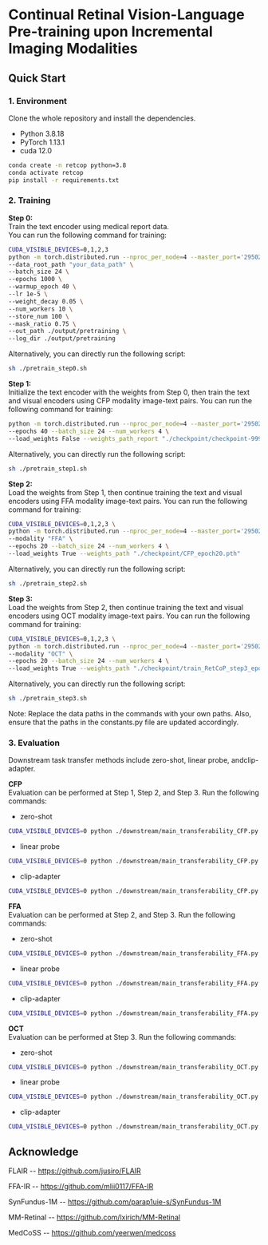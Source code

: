 # Continual Retinal Vision-Language Pre-training upon Incremental Imaging Modalities


## Quick Start
### 1. Environment
Clone the whole repository and install the dependencies.

- Python 3.8.18
- PyTorch 1.13.1
- cuda 12.0

```bash
conda create -n retcop python=3.8
conda activate retcop
pip install -r requirements.txt
```

### 2. Training

**Step 0:**  
Train the text encoder using medical report data.  
You can run the following command for training:  
```bash
CUDA_VISIBLE_DEVICES=0,1,2,3 
python -m torch.distributed.run --nproc_per_node=4 --master_port='29502' ./pretraining/pretrain_report.py \
--data_root_path "your_data_path" \
--batch_size 24 \
--epochs 1000 \
--warmup_epoch 40 \
--lr 1e-5 \ 
--weight_decay 0.05 \
--num_workers 10 \
--store_num 100 \
--mask_ratio 0.75 \
--out_path ./output/pretraining \
--log_dir ./output/pretraining 
```
Alternatively, you can directly run the following script:
```bash
sh ./pretrain_step0.sh
``` 
 
**Step 1:**  
Initialize the text encoder with the weights from Step 0, then train the text and visual encoders using CFP modality image-text pairs.
You can run the following command for training:
```bash
python -m torch.distributed.run --nproc_per_node=4 --master_port='29502' ./pretraining/pretrain_CFP.py \
--epochs 40 --batch_size 24 --num_workers 4 \
--load_weights False --weights_path_report "./checkpoint/checkpoint-999.pth"
```
Alternatively, you can directly run the following script:
```bash
sh ./pretrain_step1.sh
```
 
**Step 2:**  
Load the weights from Step 1, then continue training the text and visual encoders using FFA modality image-text pairs.
You can run the following command for training:
```bash
CUDA_VISIBLE_DEVICES=0,1,2,3 \
python -m torch.distributed.run --nproc_per_node=4 --master_port='29502' ./pretraining/pretrain_RetCoP_step3.py \
--modality "FFA" \
--epochs 20 --batch_size 24 --num_workers 4 \
--load_weights True --weights_path "./checkpoint/CFP_epoch20.pth" 
```
Alternatively, you can directly run the following script:
```bash
sh ./pretrain_step2.sh
``` 

**Step 3:**  
Load the weights from Step 2, then continue training the text and visual encoders using OCT modality image-text pairs.
You can run the following command for training:
```bash
CUDA_VISIBLE_DEVICES=0,1,2,3 \
python -m torch.distributed.run --nproc_per_node=4 --master_port='29502' ./pretraining/train_RetCoP_OCT.py \
--modality "OCT" \
--epochs 20 --batch_size 24 --num_workers 4 \
--load_weights True --weights_path "./checkpoint/train_RetCoP_step3_epoch.pth" 
```
Alternatively, you can directly run the following script:
```bash
sh ./pretrain_step3.sh
```

Note: 
Replace the data paths in the commands with your own paths. Also, ensure that the paths in the constants.py file are updated accordingly.

### 3. Evaluation

Downstream task transfer methods include ​zero-shot, ​linear probe, and ​clip-adapter.

**CFP**  
Evaluation can be performed at Step 1, Step 2, and Step 3. Run the following commands:

* zero-shot
```bash
CUDA_VISIBLE_DEVICES=0 python ./downstream/main_transferability_CFP.py --shots_train 0% --shots_test 100% --experiment your_dataset --method zero_shot --domain_knowledge True --project_features True --out_path "your_output_name" --weights_path your_weights_path
```

* linear probe
```bash
CUDA_VISIBLE_DEVICES=0 python ./downstream/main_transferability_CFP.py --shots_train 20% --shots_test 20% --folds 5 --experiment your_dataset --method lp --domain_knowledge True --project_features False --out_path "your_output_name" --weights_path your_weights_path
```

* clip-adapter
```bash
CUDA_VISIBLE_DEVICES=0 python ./downstream/main_transferability_CFP.py --shots_train 20% --shots_test 20% --folds 5 --experiment  your_dataset --method clipAdapter --domain_knowledge True --project_features True --out_path "your_output_name" --weights_path your_weights_path
```

**FFA**  
Evaluation can be performed at Step 2, and Step 3. Run the following commands:

* zero-shot
```bash
CUDA_VISIBLE_DEVICES=0 python ./downstream/main_transferability_FFA.py --shots_train 0% --shots_test 100% --experiment your_dataset --method zero_shot --domain_knowledge True --project_features True --out_path "your_output_name" --weights_path your_weights_path
```

* linear probe
```bash
CUDA_VISIBLE_DEVICES=0 python ./downstream/main_transferability_FFA.py --shots_train 20% --shots_test 20% --folds 5 --experiment your_dataset --method lp --domain_knowledge True --project_features False --out_path "your_output_name" --weights_path your_weights_path
```

* clip-adapter
```bash
CUDA_VISIBLE_DEVICES=0 python ./downstream/main_transferability_FFA.py --shots_train 20% --shots_test 20% --folds 5 --experiment your_dataset --method clipAdapter --domain_knowledge True --project_features True --out_path "your_output_name" --weights_path your_weights_path
```
 
**OCT**  
Evaluation can be performed at Step 3. Run the following commands:

* zero-shot
```bash
CUDA_VISIBLE_DEVICES=0 python ./downstream/main_transferability_OCT.py --shots_train 0% --shots_test 100% --experiment your_dataset --method zero_shot --domain_knowledge True --project_features True --out_path "your_output_name" --weights_path your_weights_path
```

* linear probe
```bash
CUDA_VISIBLE_DEVICES=0 python ./downstream/main_transferability_OCT.py --shots_train 20% --shots_test 20% --folds 5 --experiment your_dataset --method lp --domain_knowledge True --project_features False --out_path "your_output_name" --weights_path your_weights_path
```

* clip-adapter
```bash
CUDA_VISIBLE_DEVICES=0 python ./downstream/main_transferability_OCT.py --shots_train 20% --shots_test 20% --folds 5 --experiment your_dataset --method clipAdapter --domain_knowledge True --project_features True --out_path "your_output_name" --weights_path your_weights_path
```


## Acknowledge
FLAIR -- https://github.com/jusiro/FLAIR

FFA-IR -- https://github.com/mlii0117/FFA-IR

SynFundus-1M -- https://github.com/parap1uie-s/SynFundus-1M

MM-Retinal -- https://github.com/lxirich/MM-Retinal

MedCoSS -- https://github.com/yeerwen/medcoss
